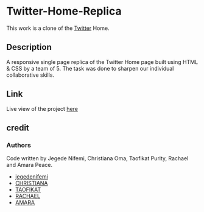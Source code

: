 # Twitter-Home-Replica
This work is a clone of the [Twitter](https://twitter.com/) Home.
## Description 
A responsive single page replica of the Twitter Home page built using HTML & CSS by a team of 5. The task was done to sharpen our individual collaborative skills.
## Link
Live view of the project [here](https://rachy222.github.io/Twitter-Home-Replica)
## credit
### Authors
Code written by Jegede Nifemi, Christiana Oma, Taofikat Purity, Rachael and Amara Peace.
* [jegedenifemi](https://mobile.twitter.com/jegedenifemi)
* [CHRISTIANA](https://github.com/Khryztie)
* [TAOFIKAT](https://github.com/Taofikatpurity01)
* [RACHAEL](https://github.com/Rachy222)
* [AMARA](https://github.com/amarapeace)
